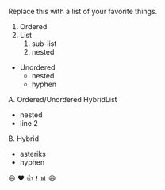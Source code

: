 Replace this with a list of your favorite things.

1. Ordered
2. List
   1. sub-list
   2. nested
   
* Unordered
  * nested
  - hyphen

A. Ordered/Unordered HybridList
- nested
- line 2  

B. Hybrid
* asteriks
* hyphen

:smile:
:heart:
:+1:
:exclamation:
:bar_chart:
:smile:
